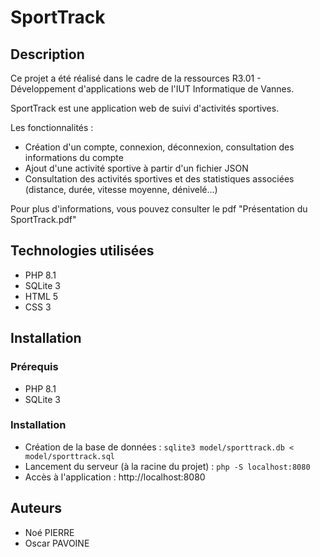# SportTrack

## Description

Ce projet a été réalisé dans le cadre de la ressources R3.01 - Développement d'applications web de l'IUT Informatique de Vannes.

SportTrack est une application web de suivi d'activités sportives.

Les fonctionnalités :

- Création d'un compte, connexion, déconnexion, consultation des informations du compte
- Ajout d'une activité sportive à partir d'un fichier JSON
- Consultation des activités sportives et des statistiques associées (distance, durée, vitesse moyenne, dénivelé...)

Pour plus d'informations, vous pouvez consulter le pdf "Présentation du SportTrack.pdf"

## Technologies utilisées

- PHP 8.1
- SQLite 3
- HTML 5
- CSS 3

## Installation

### Prérequis

- PHP 8.1
- SQLite 3

### Installation

- Création de la base de données : `sqlite3 model/sporttrack.db < model/sporttrack.sql`
- Lancement du serveur (à la racine du projet) : `php -S localhost:8080`
- Accès à l'application : http://localhost:8080

## Auteurs

- Noé PIERRE
- Oscar PAVOINE
